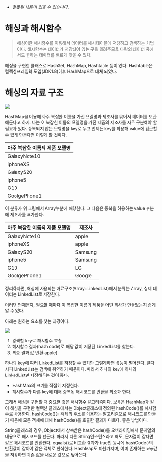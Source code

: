 
- *잘못된 내용이 있을 수 있습니다.*
# 해싱과 해시함수
>해싱이란 해시함수를 이용해서 데이터를 헤시테이블에 저장하고 검색하는 기법이다.
해시함수는 데이터가 저장되어 있는 곳을 알려주므로 다량의 데이터 중에서도 원하는 데이터를 빠르게 찾을 수 있다.

해싱을 구현한 클래스로 HashSet, HashMap, Hashtable 등이 있다. Hashtable은 컬렉션프레임웍 도입(JDK1.8)이후 HashMap으로 대체 되었다.

# 해싱의 자료 구조

![](https://images.velog.io/images/cocodori/post/94aa8993-8b07-40ce-888e-183f7b6374f7/KakaoTalk_20200730_185706900.jpg)

HashMap을 이용해 아주 복잡한 이름을 가진 모델명과 제조사를 묶어서 데이터를 보관해둔다고 하자. 나는 이 복잡한 이름의 모델명을 가진 제품의 제조사를 자주 구분해야 할 필요가 있다. 중복되지 않는 모델명을 key로 두고 언제든 key를 이용해 value에 접근할 수 있게 만든다면 이렇게 할 것이다.

|아주 복잡한 이름의 제품 모델명|
|----|
|GalaxyNote10|
|iphoneXS|
|GalaxyS20|
|iphone5|
|G10|
|GoolgePhone1|


이 분류가 위 그림에서 Array부분에 해당한다.
그 다음은 중복을 허용하는 value 부분에 제조사를 추가한다.


|아주 복잡한 이름의 제품 모델명|제조사|
|----|----|
|GalaxyNote10|apple|
|iphoneXS|apple|
|GalaxyS20|Samsung|
|iphone5|Samsung|
|G10|LG|
|GoolgePhone1|Google|



정리하자면, 해싱에 사용되는 자료구조(Array+LinkedList)에서
분류는 Array, 실제 데이터는 LinkedList로 저장한다.

이러면 언제든지, 필요할 때마다 이 복잡한 이름의 제품을 어떤 회사가 만들었는지 쉽게 알 수 있다.

아래는 원하는 요소를 찾는 과정이다.

![](https://images.velog.io/images/cocodori/post/5c2c0375-7138-45dc-ac92-76f9b5c2a1ab/KakaoTalk_20200730_190558186.jpg)


1. 검색할 key로 해시함수 호출
2. 해시함수 결과(hash code)로 해당 값이 저장된 LinkedList를 찾는다.
3. 최종 결과 값 반환(apple)

하나의 key에 여러 LinkedList를 저장할 수 있지만 그렇게하면 성능이 떨어진다. 알다시피 LinkedList는 검색에 취약하기 때문이다. 따라서 하나의 key에 하나의 LinkedList만 저장해두는 것이 좋다.
 - HashMap의 크기를 적절히 지정한다.
 - 해시함수가 다른 key에 대해 중복된 해시코드를 반환을 최소화 한다.
 
그래서 해싱을 구현할 때 중요한 것은 해시함수 알고리즘이다. 보통은 HashMap과 같이 해싱을 구현한 컬렉션 클래스에서는 Object클래스에 정의된 hashCode()를 해시함수로 사용한다. hashCode()는 객체의 주소를 이용하는 알고리즘으로 해시코드를 만들기 때문에 모든 객체에 대해 hashCode()를 호출한 결과가 다르다. 좋은 방법이다.

String클래스의 경우, Object에서 상속받은 hashCode()를 오버라이딩해서 문자열의 내용으로 해시코드를 만든다. 따라서 다른 String인스턴스라고 해도, 문자열이 같다면 같은 해시코드를 반환한다.
equals()로 비교환 결과가 true인 동시에 hashCode()의 반환값이 같아야 같은 객체로 인식한다. HashMap도 마찬가지며, 이미 존재하는 key값을 저장하면 기존 값을 새로운 값으로 덮어쓴다.



